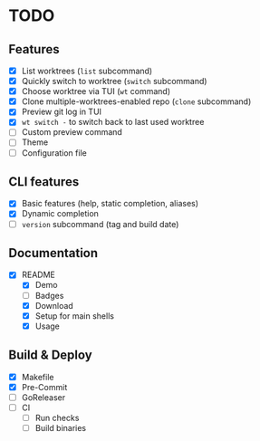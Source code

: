 # TODO

## Features

- [x] List worktrees (`list` subcommand)
- [x] Quickly switch to worktree (`switch` subcommand)
- [x] Choose worktree via TUI (`wt` command)
- [x] Clone multiple-worktrees-enabled repo (`clone` subcommand)
- [x] Preview git log in TUI
- [x] `wt switch -` to switch back to last used worktree
- [ ] Custom preview command
- [ ] Theme
- [ ] Configuration file

## CLI features

- [x] Basic features (help, static completion, aliases)
- [x] Dynamic completion
- [ ] `version` subcommand (tag and build date)

## Documentation

- [x] README
  - [x] Demo
  - [ ] Badges
  - [x] Download
  - [x] Setup for main shells
  - [x] Usage

## Build & Deploy

- [x] Makefile
- [x] Pre-Commit
- [ ] GoReleaser
- [ ] CI
  - [ ] Run checks
  - [ ] Build binaries

